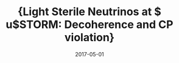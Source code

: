---
title: "{Light Sterile Neutrinos at $\nu$STORM: Decoherence and CP violation}"
authors: 
collection: publications
permalink: /publication/2017-05-01-LightSterileNeutrinosatnuSTORMDecoherenceandCPviolation
date: 2017-05-01
venue: ''
citation: '"{Light Sterile Neutrinos at $\nu$STORM: Decoherence and CP violation}", Peter {Ballett},  Matheus {Hostert},  Silvia {Pascoli},  , 2017, '
eprint: ''
---